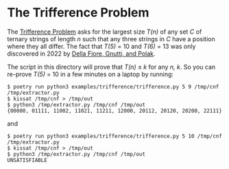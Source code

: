 The Trifference Problem
=======================

The [Trifference Problem](https://anuragbishnoi.wordpress.com/2023/01/23/the-trifference-problem/) asks for the
largest size _T(n)_ of any set _C_ of ternary strings of length _n_ such that any three strings in _C_ have a position
where they all differ. The fact that _T(5)_ = 10 and _T(6)_ = 13 was only discovered in 2022 by
[Della Fiore, Gnutti, and Polak](https://www.sciencedirect.com/science/article/pii/S2666657X22000039).

The script in this directory will prove that _T(n)_ &le; _k_ for any _n, k_. So you can re-prove _T(5)_ = 10 in
a few minutes on a laptop by running:

```
$ poetry run python3 examples/trifference/trifference.py 5 9 /tmp/cnf /tmp/extractor.py
$ kissat /tmp/cnf > /tmp/out
$ python3 /tmp/extractor.py /tmp/cnf /tmp/out
{00000, 01111, 11002, 11021, 11211, 12000, 20112, 20120, 20200, 22111}
```

and

```
$ poetry run python3 examples/trifference/trifference.py 5 10 /tmp/cnf /tmp/extractor.py
$ kissat /tmp/cnf > /tmp/out
$ python3 /tmp/extractor.py /tmp/cnf /tmp/out
UNSATISFIABLE
```
